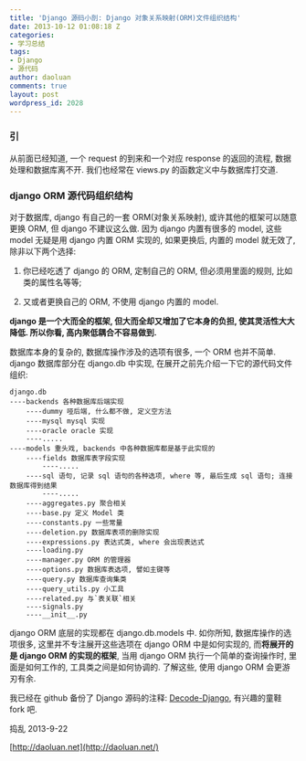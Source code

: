```yaml
---
title: 'Django 源码小剖: Django 对象关系映射(ORM)文件组织结构'
date: 2013-10-12 01:08:18 Z
categories:
- 学习总结
tags:
- Django
- 源代码
author: daoluan
comments: true
layout: post
wordpress_id: 2028
---
```


### 引


从前面已经知道, 一个 request 的到来和一个对应 response 的返回的流程, 数据处理和数据库离不开. 我们也经常在 views.py 的函数定义中与数据库打交道.


### django ORM 源代码组织结构


对于数据库, django 有自己的一套 ORM(对象关系映射), 或许其他的框架可以随意更换 ORM, 但 django 不建议这么做. 因为 django 内置有很多的 model, 这些 model 无疑是用 django 内置 ORM 实现的, 如果更换后, 内置的 model 就无效了, 除非以下两个选择:



	
  1. 你已经吃透了 django 的 ORM, 定制自己的 ORM, 但必须用里面的规则, 比如类的属性名等等;

	
  2. 又或者更换自己的 ORM, 不使用 django 内置的 model.


**django 是一个大而全的框架, 但大而全却又增加了它本身的负担, 使其灵活性大大降低. 所以你看, 高内聚低耦合不容易做到.**


数据库本身的复杂的, 数据库操作涉及的选项有很多, 一个 ORM 也并不简单. django 数据库部分在 django.db 中实现, 在展开之前先介绍一下它的源代码文件组织:




    
    django.db
    ----backends 各种数据库后端实现
        ----dummy 哑后端, 什么都不做, 定义空方法
        ----mysql mysql 实现
        ----oracle oracle 实现
        ----.....
    ----models 重头戏, backends 中各种数据库都是基于此实现的
        ----fields 数据库表字段实现
            ----.....
        ----sql 语句, 记录 sql 语句的各种选项, where 等, 最后生成 sql 语句; 连接数据库得到结果
            ----.....
        ----aggregates.py 聚合相关
        ----base.py 定义 Model 类
        ----constants.py 一些常量
        ----deletion.py 数据库表项的删除实现
        ----expressions.py 表达式类, where 会出现表达式
        ----loading.py
        ----manager.py ORM 的管理器
        ----options.py 数据库表选项, 譬如主键等
        ----query.py 数据库查询集类
        ----query_utils.py 小工具
        ----related.py 与`表关联`相关
        ----signals.py
        ----__init__.py


django ORM 底层的实现都在 django.db.models 中. 如你所知, 数据库操作的选项很多, 这里并不专注展开这些选项在 django ORM 中是如何实现的, 而**将展开的是 django ORM 的实现的框架**, 当用 django ORM 执行一个简单的查询操作时, 里面是如何工作的, 工具类之间是如何协调的. 了解这些, 使用 django ORM 会更游刃有余.

我已经在 github 备份了 Django 源码的注释: [Decode-Django](https://github.com/daoluan/Decode-Django), 有兴趣的童鞋 fork 吧.

捣乱 2013-9-22

[http://daoluan.net](http://daoluan.net/)
